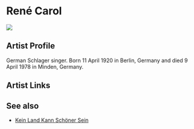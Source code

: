 # René Carol

![](../../asssets/artists/René_Carol.png)

## Artist Profile

German Schlager singer. Born 11 April 1920 in Berlin, Germany and died 9 April 1978 in Minden, Germany.

## Artist Links



## See also

- [Kein Land Kann Schöner Sein](René_Carol-Kein_Land_Kann_Schöner_Sein.md)
